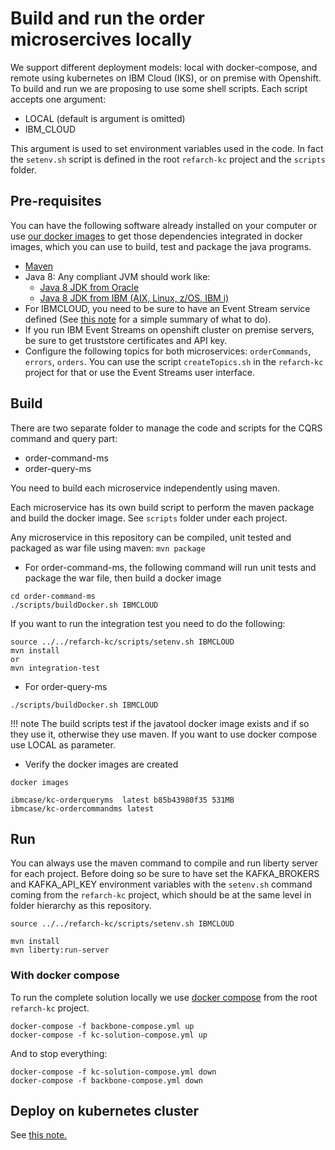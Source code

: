 # Build and run the order microsercives locally

We support different deployment models: local with docker-compose, and remote using kubernetes on IBM Cloud (IKS), or on premise with Openshift. To build and run we are proposing to use some shell scripts. Each script accepts one argument:

* LOCAL (default is argument is omitted)
* IBM_CLOUD

This argument is used to set environment variables used in the code.  In fact the `setenv.sh` script is defined in the root `refarch-kc` project and the `scripts` folder.

## Pre-requisites

You can have the following software already installed on your computer or use [our docker images](https://github.com/ibm-cloud-architecture/refarch-kc/blob/master/docker/docker-java-tools) to get those dependencies integrated in docker images, which you can use to build, test and package the java programs.

* [Maven](https://maven.apache.org/install.html)
* Java 8: Any compliant JVM should work like:
  * [Java 8 JDK from Oracle](http://www.oracle.com/technetwork/java/javase/downloads/index.html)
  * [Java 8 JDK from IBM (AIX, Linux, z/OS, IBM i)](http://www.ibm.com/developerworks/java/jdk/)
* For IBMCLOUD, you need to be sure to have an Event Stream service defined (See [this note](https://ibm-cloud-architecture.github.io/refarch-kc/deployments/backing-services/#using-ibm-event-streams-hosted-on-ibm-cloud) for a simple summary of what to do). 
* If you run IBM Event Streams on openshift cluster on premise servers, be sure to get truststore certificates and API key.
* Configure the following topics for both microservices: `orderCommands`, `errors`, `orders`. You can use the script `createTopics.sh` in the `refarch-kc` project for that or use the Event Streams user interface.
   

## Build

There are two separate folder to manage the code and scripts for the CQRS command and query part:

* order-command-ms
* order-query-ms

You need to build each microservice independently using maven.

Each microservice has its own build script to perform the maven package and build the docker image. See `scripts` folder under each project.

Any microservice in this repository can be compiled, unit tested and packaged as war file using maven: `mvn package`

* For order-command-ms, the following command will run unit tests and package the war file, then build a docker image

 ```
 cd order-command-ms
 ./scripts/buildDocker.sh IBMCLOUD
 ```

If you want to run the integration test you need to do the following:
```
source ../../refarch-kc/scripts/setenv.sh IBMCLOUD
mvn install   
or
mvn integration-test
```

* For order-query-ms

 ```
 ./scripts/buildDocker.sh IBMCLOUD
 ```

!!! note
        The build scripts test if the javatool docker image exists and if so they use it, otherwise they use maven.
        If you want to use docker compose use LOCAL as parameter.

* Verify the docker images are created

```
docker images

ibmcase/kc-orderqueryms  latest b85b43980f35 531MB
ibmcase/kc-ordercommandms latest 
```

## Run 

You can always use the maven command to compile and run liberty server for each project. Before doing so be sure to have set the KAFKA_BROKERS and KAFKA_API_KEY environment variables with the `setenv.sh` command coming from the `refarch-kc` project, which should be at the same level in folder hierarchy as this repository.

```
source ../../refarch-kc/scripts/setenv.sh IBMCLOUD
```

```
mvn install
mvn liberty:run-server
```

### With docker compose

To run the complete solution locally we use [docker compose](https://github.com/ibm-cloud-architecture/refarch-kc/blob/master/docker/kc-solution-compose.yml) from the root `refarch-kc` project.

```
docker-compose -f backbone-compose.yml up
docker-compose -f kc-solution-compose.yml up
```

And to stop everything:

```
docker-compose -f kc-solution-compose.yml down
docker-compose -f backbone-compose.yml down
```

## Deploy on kubernetes cluster

See [this note.](deployments.md)
